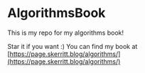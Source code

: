# AlgorithmsBook

This is my repo for my algorithms book!

Star it if you want :)
You can find my book at [https://page.skerritt.blog/algorithms/](https://page.skerritt.blog/algorithms/)
